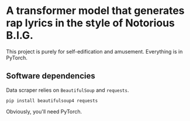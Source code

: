 # A transformer model that generates rap lyrics in the style of Notorious B.I.G.

This project is purely for self-edification and amusement. Everything is in PyTorch.

## Software dependencies

Data scraper relies on `BeautifulSoup` and `requests`.

`pip install beautifulsoup4 requests`

Obviously, you'll need PyTorch.

